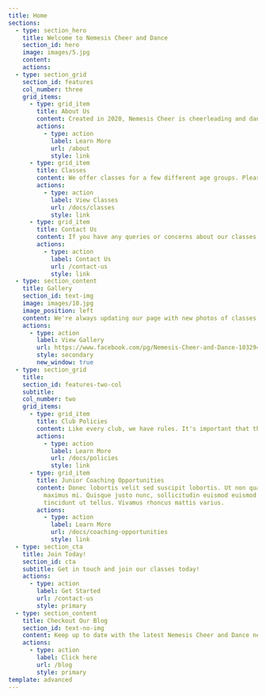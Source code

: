 ```yaml
---
title: Home
sections:
  - type: section_hero
    title: Welcome to Nemesis Cheer and Dance
    section_id: hero
    image: images/5.jpg
    content: 
    actions:
  - type: section_grid
    section_id: features
    col_number: three
    grid_items:
      - type: grid_item
        title: About Us
        content: Created in 2020, Nemesis Cheer is cheerleading and dance group in Northern Ireland run by qualified and experienced cheerleaders.
        actions:
          - type: action
            label: Learn More
            url: /about
            style: link
      - type: grid_item
        title: Classes
        content: We offer classes for a few different age groups. Please check out our "classes" information on the "Learn More" page to see what each one offers.
        actions:
          - type: action
            label: View Classes
            url: /docs/classes
            style: link
      - type: grid_item
        title: Contact Us
        content: If you have any queries or concerns about our classes or what we offer please get in touch with us. You can also contact us on Social Media.
        actions:
          - type: action
            label: Contact Us
            url: /contact-us
            style: link
  - type: section_content
    title: Gallery
    section_id: text-img
    image: images/10.jpg
    image_position: left
    content: We're always updating our page with new photos of classes and updates! Like our Facebook page to keep track of any new photos or updates!
    actions:
      - type: action
        label: View Gallery
        url: https://www.facebook.com/pg/Nemesis-Cheer-and-Dance-103294621499609/photos/?tab=album&album_id=103313164831088&ref=page_internal
        style: secondary
        new_window: true
  - type: section_grid
    title: 
    section_id: features-two-col
    subtitle: 
    col_number: two
    grid_items:
      - type: grid_item
        title: Club Policies
        content: Like every club, we have rules. It's important that these are followed when joining Nemesis Cheer and Dance. Please read over them if you're thinking about joining us.
        actions:
          - type: action
            label: Learn More
            url: /docs/policies
            style: link
      - type: grid_item
        title: Junior Coaching Opportunities
        content: Donec lobortis velit sed suscipit lobortis. Ut non quam metus. Nullam a
          maximus mi. Quisque justo nunc, sollicitudin euismod euismod at,
          tincidunt ut tellus. Vivamus rhoncus mattis varius.
        actions:
          - type: action
            label: Learn More
            url: /docs/coaching-opportunities
            style: link
  - type: section_cta
    title: Join Today!
    section_id: cta
    subtitle: Get in touch and join our classes today!
    actions:
      - type: action
        label: Get Started
        url: /contact-us
        style: primary
  - type: section_content
    title: Checkout Our Blog
    section_id: text-no-img
    content: Keep up to date with the latest Nemesis Cheer and Dance news!
    actions:
      - type: action
        label: Click here
        url: /blog
        style: primary
template: advanced
---
```

